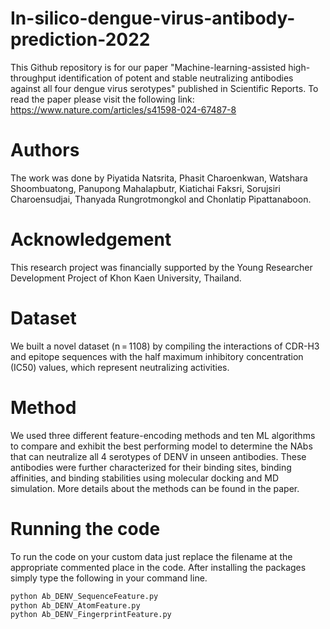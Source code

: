 # In-silico-dengue-virus-antibody-prediction-2022
This Github repository is for our paper "Machine-learning-assisted high-throughput identification of potent and stable neutralizing antibodies against all four dengue virus serotypes" 
published in Scientific Reports. To read the paper please visit the following link: https://www.nature.com/articles/s41598-024-67487-8

# Authors
The work was done by Piyatida Natsrita, Phasit Charoenkwan, Watshara Shoombuatong, Panupong Mahalapbutr, Kiatichai Faksri, Sorujsiri Charoensudjai, Thanyada Rungrotmongkol and Chonlatip Pipattanaboon.

# Acknowledgement
This research project was financially supported by the Young Researcher Development Project of Khon Kaen University, Thailand.

# Dataset
We built a novel dataset (n = 1108) by compiling the interactions of CDR-H3 and epitope sequences with the half maximum inhibitory concentration (IC50) values, which represent neutralizing activities.

# Method
We used three different feature-encoding methods and ten ML algorithms to compare and exhibit the best performing model to determine the NAbs that can neutralize all 4 serotypes of DENV in unseen antibodies. These antibodies were further characterized for their binding sites, binding affinities, and binding stabilities using molecular docking and MD simulation.
More details about the methods can be found in the paper.

# Running the code
To run the code on your custom data just replace the filename at the appropriate commented place in the code. After installing the packages simply type the following in your command line.

```bash
python Ab_DENV_SequenceFeature.py
python Ab_DENV_AtomFeature.py
python Ab_DENV_FingerprintFeature.py

